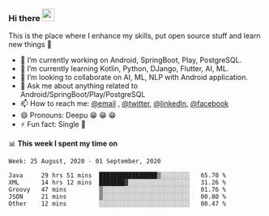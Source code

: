 ### Hi there <img src="https://media.giphy.com/media/hvRJCLFzcasrR4ia7z/giphy.gif" width="25px">
This is the place where I enhance my skills, put open source stuff and learn new things :rofl:

- 🔭 I’m currently working on Android, SpringBoot, Play, PostgreSQL. 
- 🌱 I’m currently learning Kotlin, Python, DJango, Flutter, AI, ML.
- 👯 I’m looking to collaborate on AI, ML, NLP with Android application.
- 💬 Ask me about anything related to Android/SpringBoot/Play/PostgreSQL
- 📫 How to reach me: [@email](deepakgupta7403@gmail.com) , [@twitter](https://twitter.com/deepakgupta7403), [@linkedln](https://in.linkedin.com/in/deepak-gupta-23b3b1113), [@facebook](https://facebook.com/deepakgupta7403)
- 😄 Pronouns: Deepu :grin: :grin: :grin:
- ⚡ Fun fact: Single :grimacing:

📊 **This week I spent my time on**

<!--START_SECTION:waka-->
```text
Week: 25 August, 2020 - 01 September, 2020

Java     29 hrs 51 mins  ████████████████▒░░░░░░░░   65.70 % 
XML      14 hrs 12 mins  ███████▓░░░░░░░░░░░░░░░░░   31.26 % 
Groovy   47 mins         ▒░░░░░░░░░░░░░░░░░░░░░░░░   01.76 % 
JSON     21 mins         ▒░░░░░░░░░░░░░░░░░░░░░░░░   00.80 % 
Other    12 mins         ░░░░░░░░░░░░░░░░░░░░░░░░░   00.47 % 
```
<!--END_SECTION:waka-->
